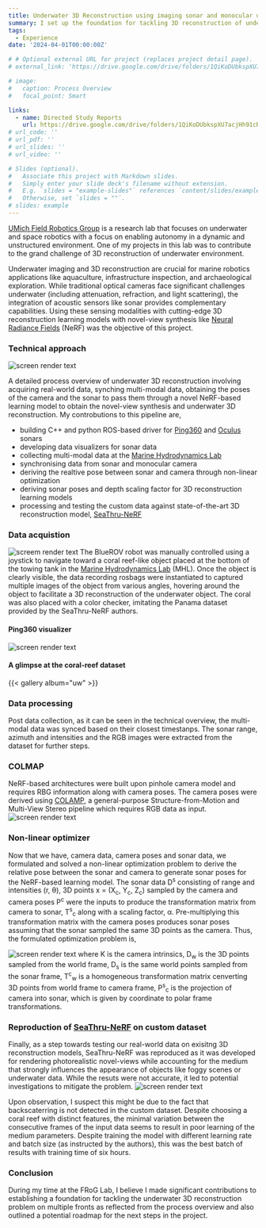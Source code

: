 ```yaml
---
title: Underwater 3D Reconstruction using imaging sonar and monocular using Deep Learning models
summary: I set up the foundation for tackling 3D reconstruction of underwater environment by employing state-of-the-art Neural Implicit Representation models. This involved fusing monocular camera and multibeam sonar data, developing sensor drivers for real-world data acquisition, synchronizing sensor data, generating sonar poses for custom dataset, creating a ROS-based data collection visualizer, and reproducing 3D reconstruction deep learning model baselines on custom dataset.
tags:
  - Experience
date: '2024-04-01T00:00:00Z'

# # Optional external URL for project (replaces project detail page).
# external_link: 'https://drive.google.com/drive/folders/1QiKoDUbkspXU7acjHh91cRRhuZhNsnxe'

# image:
#   caption: Process Overview
#   focal_point: Smart

links:
  - name: Directed Study Reports
    url: https://drive.google.com/drive/folders/1QiKoDUbkspXU7acjHh91cRRhuZhNsnxe
# url_code: ''
# url_pdf: ''
# url_slides: ''
# url_video: ''

# Slides (optional).
#   Associate this project with Markdown slides.
#   Simply enter your slide deck's filename without extension.
#   E.g. `slides = "example-slides"` references `content/slides/example-slides.md`.
#   Otherwise, set `slides = ""`.
# slides: example
---
```

[UMich Field Robotics Group](https://fieldrobotics.engin.umich.edu/) is a research lab that focuses on underwater and space robotics with a focus on enabling autonomy in a dynamic and unstructured environment. One of my projects in this lab was to contribute to the grand challenge of 3D reconstruction of underwater environment. 

Underwater imaging and 3D reconstruction are crucial for marine robotics applications like aquaculture, infrastructure inspection, and archaeological exploration. While traditional optical cameras face significant challenges underwater (including attenuation, refraction, and light scattering), the integration of acoustic sensors like sonar provides complementary capabilities. Using these sensing modalities with cutting-edge 3D reconstruction learning models with novel-view synthesis like [Neural Radiance Fields](https://arxiv.org/abs/2003.08934) (NeRF) was the objective of this project. 

### Technical approach
![screen render text](coloredOV.png "Process overview: the boxes shaded in green indicate the progress and my contributions")

A detailed process overview of underwater 3D reconstruction involving acquiring real-world data, synching multi-modal data, obtaining the poses of the camera and the sonar to pass them through a novel NeRF-based learning model to obtain the novel-view synthesis and underwater 3D reconstruction. My controbutions to this pipeline are,
- building C++ and python ROS-based driver for [Ping360](https://bluerobotics.com/store/sonars/imaging-sonars/ping360-sonar-r1-rp/) and [Oculus](https://www.blueprintsubsea.com/oculus/oculus-m-series) sonars
- developing data visualizers for sonar data
- collecting multi-modal data at the [Marine Hydrodynamics Lab](https://mhl.engin.umich.edu/)
- synchronising data from sonar and monocular camera
- deriving the realtive pose between sonar and camera through non-linear optimization
- deriving sonar poses and depth scaling factor for 3D reconstruction learning models 
- processing and testing the custom data against state-of-the-art 3D reconstruction model, [SeaThru-NeRF](https://sea-thru-nerf.github.io/)
<!-- - reproduced and tweaked [Neusis](https://rpl.ri.cmu.edu/neusis/) for faster learning of the implicit surface while reducing noise and eliminating outliers with simulated data. -->

### Data acquistion
![screem render text](mhlTesting.jpeg "BlueROV underwater robot used for data acquistion")
The BlueROV robot was manually controlled using a joystick to navigate toward a coral reef-like object placed at the bottom of the towing tank in the [Marine Hydrodynamics Lab](https://mhl.engin.umich.edu/) (MHL). Once the object is clearly visible, the data recording rosbags were instantiated to captured multiple images of the object from various angles, hovering around the object to facilitate a 3D reconstruction of the underwater object. The coral was also placed with a color checker, imitating the Panama dataset provided by the SeaThru-NeRF authors.

#### Ping360 visualizer
![screen render text](viz.png "Sonar data visualized as LaserScan and MarkerArray in real-time during data collection")

#### A glimpse at the coral-reef dataset
{{< gallery album="uw" >}}
<!-- /workspaces/niba.github.io/assets/media/albums/uw3D -->

### Data processing
Post data collection, as it can be seen in the technical overview, the multi-modal data was synced based on their closest timestanps. The sonar range, azimuth and intensities and the RGB images were extracted from the dataset for further steps.  

### COLMAP
NeRF-based architectures were built upon pinhole camera model and requires RBG information along with camera poses. The camera poses were derived using [COLAMP](https://colmap.github.io/), a general-purpose Structure-from-Motion and Multi-View Stereo pipeline which requires RGB data as input. 
![screen render text](cameraPose.png "Visualization of camera poses derived using COLMAP")

### Non-linear optimizer
Now that we have, camera data, camera poses and sonar data, we formulated and solved a non-linear optimization problem to derive the relative pose between the sonar and camera to generate sonar poses for the NeRF-based learning model. The sonar data D<sup>s</sup> consisting of range and intensities (r, &theta;), 3D points x = (X<sub>c</sub>, Y<sub>c</sub>, Z<sub>c</sub>) sampled by the camera and camera poses P<sup>c</sup> were the inputs to produce the transformation matrix from camera to sonar, T<sup>s</sup><sub>c</sub> along with a scaling factor, &alpha;. Pre-multiplying this transformation matrix with the camera poses produces sonar poses assuming that the sonar sampled the same 3D points as the camera. Thus, the formulated optimization problem is,

![screen render text](eqn.png)
where K is the camera intrinsics, D<sub>w</sub> is the 3D points sampled from the world frame, D<sub>s</sub> is the same world points sampled from the sonar frame, T<sup>c</sup><sub>w</sub> is a homogeneous transformation matrix cenverting 3D points from world frame to camera frame, P<sup>s</sup><sub>c</sub> is the projection of camera into sonar, which is given by coordinate to polar frame transformations.

### Reproduction of [SeaThru-NeRF](https://sea-thru-nerf.github.io/) on custom dataset
Finally, as a step towards testing our real-world data on exisitng 3D reconstruction models, SeaThru-NeRF was reproduced as it was developed for rendering photorealistic novel-views while accounting for the medium that strongly influences the appearance of objects like foggy scenes or underwater data. While the resuts were not accurate, it led to potential investigations to mitigate the problem.
![screen render text](seaThruRes.png "Reproduction results of SeaThru-NeRF for Panama (provided by the author) and MHL (acquired) datasets") 

Upon observation, I suspect this might be due to the fact that backscaterring is not detected in the custom dataset. Despite choosing a coral reef with distinct features, the minimal variation between the consecutive frames of the input data seems to result in poor learning of the medium parameters. Despite training the model with different learning rate and batch size (as instructed by the authors), this was the best batch of results with training time of six hours. 

<!-- ### [Neusis](https://rpl.ri.cmu.edu/neusis/)
Another baselinne chosen to be compared against was Neusis since the authors used MLPs to 3D reconstruct underwater objects using imaging sonar data. Neusis was reproduced using HoloOcean simulated dataset provided by the authors. The distance fi
![screen render text](neusis_rep.png "Comparison between the simulated groundtruth data, published results and the reproduced results of three different classes")

#### Truncated Signed Distance Function (TSDF)
The models was experimented with to increase the learning rate by replacing the Signed Distance Function (SDF) with [TSDF](https://link.springer.com/content/pdf/10.1007/978-3-319-11755-3_40.pdf). SDF represents a 3D object as a continuous function in space. SDF returns the signed distance from any point in space to the surface of the object (primitive). The output value of this function is always a floating-point number that can have three different meanings depending on the context.
- Zero: the point is located precisely on the surface of the primitive being rendered.
- Negative: the point is inside the primitive and smaller values indicates deeper points.
- Positive: the point is outside the primitive and larger values mean it is farther away from the primitive.

When SDF is truncated at _±t_, large distances are not relevant for surface reconstruction and a restriction at the range of the values can be utilized to reduce memory footprint. In the codebase, _truncation_distance_ variable was introduces and hypertuned to value 0.23 units. The following formulation was designed implemented in the code base.
![screen render text](tsdf.png "Designed formula leveraging TSDF")

where _tsdf<sub>i</sub>_  is the truncated signed distance of the _i<sup>th</sup>_ pixel, _d<sub>t</sub>_ is the truncated distance and _d<sub>s</sub>_ is the signed distance. The concept is to conveniently use _d<sub>t</sub>_ and _d<sub>s</sub>_ depending on the situation.

![screen render text](neusis.png "Extension of the 14° planeFull class. TSDF has overcome noise near the rear end of the plane at earlier epochs") -->

### Conclusion
During my time at the FRoG Lab, I believe I made significant contributions to establishing a foundation for tackling the underwater 3D reconstruction problem on multiple fronts as reflected from the process overview and also outlined a potential roadmap for the next steps in the project.
